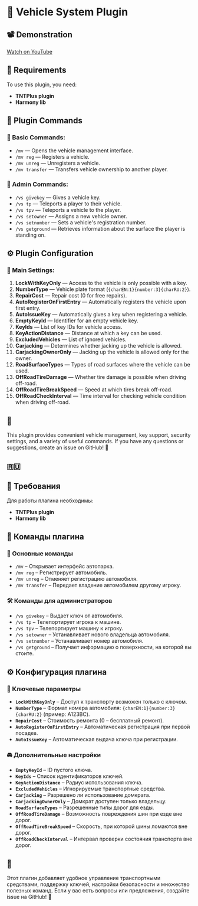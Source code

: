 # 🚗 Vehicle System Plugin

## 📽️ Demonstration
[Watch on YouTube](https://www.youtube.com/watch?v=i3FtyoChhSo)

## 🔧 Requirements
To use this plugin, you need:
- **TNTPlus plugin**
- **Harmony lib**

## 📜 Plugin Commands
### 🔹 Basic Commands:
- `/mv` — Opens the vehicle management interface.
- `/mv reg` — Registers a vehicle.
- `/mv unreg` — Unregisters a vehicle.
- `/mv transfer` — Transfers vehicle ownership to another player.

### 🔹 Admin Commands:
- `/vs givekey` — Gives a vehicle key.
- `/vs tp` — Teleports a player to their vehicle.
- `/vs tpv` — Teleports a vehicle to the player.
- `/vs setowner` — Assigns a new vehicle owner.
- `/vs setnumber` — Sets a vehicle's registration number.
- `/vs getground` — Retrieves information about the surface the player is standing on.

## ⚙️ Plugin Configuration
### 🔧 Main Settings:
1. **LockWithKeyOnly** — Access to the vehicle is only possible with a key.
2. **NumberType** — Vehicle plate format (`{charEN:1}{number:3}{charRU:2}`).
3. **RepairCost** — Repair cost (0 for free repairs).
4. **AutoRegisterOnFirstEntry** — Automatically registers the vehicle upon first entry.
5. **AutoIssueKey** — Automatically gives a key when registering a vehicle.
6. **EmptyKeyId** — Identifier for an empty vehicle key.
7. **KeyIds** — List of key IDs for vehicle access.
8. **KeyActionDistance** — Distance at which a key can be used.
9. **ExcludedVehicles** — List of ignored vehicles.
10. **Carjacking** — Determines whether jacking up the vehicle is allowed.
11. **CarjackingOwnerOnly** — Jacking up the vehicle is allowed only for the owner.
12. **RoadSurfaceTypes** — Types of road surfaces where the vehicle can be used.
13. **OffRoadTireDamage** — Whether tire damage is possible when driving off-road.
14. **OffRoadTireBreakSpeed** — Speed at which tires break off-road.
15. **OffRoadCheckInterval** — Time interval for checking vehicle condition when driving off-road.

## 📌
This plugin provides convenient vehicle management, key support, security settings, and a variety of useful commands. If you have any questions or suggestions, create an issue on GitHub! 🚀

## 🇷🇺

## 🔧 Требования
Для работы плагина необходимы:
- **TNTPlus plugin**
- **Harmony lib**

## 📜 Команды плагина
### 🚗 Основные команды
- `/mv` – Открывает интерфейс автопарка.
- `/mv reg` – Регистрирует автомобиль.
- `/mv unreg` – Отменяет регистрацию автомобиля.
- `/mv transfer` – Передает владение автомобилем другому игроку.

### 🛠️ Команды для администраторов
- `/vs givekey` – Выдает ключ от автомобиля.
- `/vs tp` – Телепортирует игрока к машине.
- `/vs tpv` – Телепортирует машину к игроку.
- `/vs setowner` – Устанавливает нового владельца автомобиля.
- `/vs setnumber` – Устанавливает номер автомобиля.
- `/vs getground` – Получает информацию о поверхности, на которой вы стоите.

## ⚙️ Конфигурация плагина
### 🔑 Ключевые параметры
- **`LockWithKeyOnly`** – Доступ к транспорту возможен только с ключом.
- **`NumberType`** – Формат номера автомобиля: `{charEN:1}{number:3}{charRU:2}` (пример: A123BC).
- **`RepairCost`** – Стоимость ремонта (0 – бесплатный ремонт).
- **`AutoRegisterOnFirstEntry`** – Автоматическая регистрация при первой посадке.
- **`AutoIssueKey`** – Автоматическая выдача ключа при регистрации.

### 🚘 Дополнительные настройки
- **`EmptyKeyId`** – ID пустого ключа.
- **`KeyIds`** – Список идентификаторов ключей.
- **`KeyActionDistance`** – Радиус использования ключа.
- **`ExcludedVehicles`** – Игнорируемые транспортные средства.
- **`Carjacking`** – Разрешено ли использование домкрата.
- **`CarjackingOwnerOnly`** – Домкрат доступен только владельцу.
- **`RoadSurfaceTypes`** – Разрешенные типы дорог для езды.
- **`OffRoadTireDamage`** – Возможность повреждения шин при езде вне дорог.
- **`OffRoadTireBreakSpeed`** – Скорость, при которой шины ломаются вне дорог.
- **`OffRoadCheckInterval`** – Интервал проверки состояния транспорта вне дорог.

## 📌
Этот плагин добавляет удобное управление транспортными средствами, поддержку ключей, настройки безопасности и множество полезных команд. Если у вас есть вопросы или предложения, создайте issue на GitHub! 🚀
